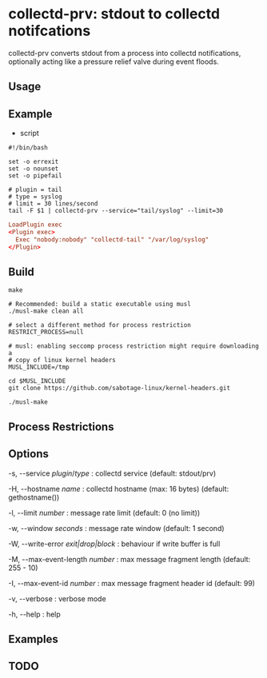 collectd-prv: stdout to collectd notifcations
=============================================

collectd-prv converts stdout from a process into collectd notifications,
optionally acting like a pressure relief valve during event floods.

Usage
-----

Example
-------

* script

~~~ collectd-tail
#!/bin/bash

set -o errexit
set -o nounset
set -o pipefail

# plugin = tail
# type = syslog
# limit = 30 lines/second
tail -F $1 | collectd-prv --service="tail/syslog" --limit=30
~~~

~~~ collectd.conf
LoadPlugin exec
<Plugin exec>
  Exec "nobody:nobody" "collectd-tail" "/var/log/syslog"
</Plugin>
~~~

Build
-----

    make

    # Recommended: build a static executable using musl
    ./musl-make clean all

    # select a different method for process restriction
    RESTRICT_PROCESS=null

    # musl: enabling seccomp process restriction might require downloading a
    # copy of linux kernel headers
    MUSL_INCLUDE=/tmp

    cd $MUSL_INCLUDE
    git clone https://github.com/sabotage-linux/kernel-headers.git

    ./musl-make

Process Restrictions
--------------------

Options
-------

-s, --service *plugin*/*type*
:		collectd service (default: stdout/prv)

-H, --hostname *name*
:		collectd hostname (max: 16 bytes) (default: gethostname())

-l, --limit *number*
:		message rate limit (default: 0 (no limit))

-w, --window *seconds*
:		message rate window (default: 1 second)

-W, --write-error *exit|drop|block*
:		behaviour if write buffer is full

-M, --max-event-length *number*
:		max message fragment length (default: 255 - 10)

-I, --max-event-id *number*
:		max message fragment header id (default: 99)

-v, --verbose
:		verbose mode

-h, --help
:		help

Examples
--------

TODO
----
